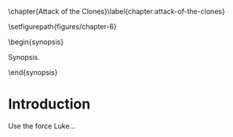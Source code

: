 \chapter{Attack of the Clones}\label{chapter:attack-of-the-clones}

\setfigurepath{figures/chapter-6}

\begin{synopsis}

Synopsis.

\end{synopsis}

Introduction
============

Use the force Luke...
